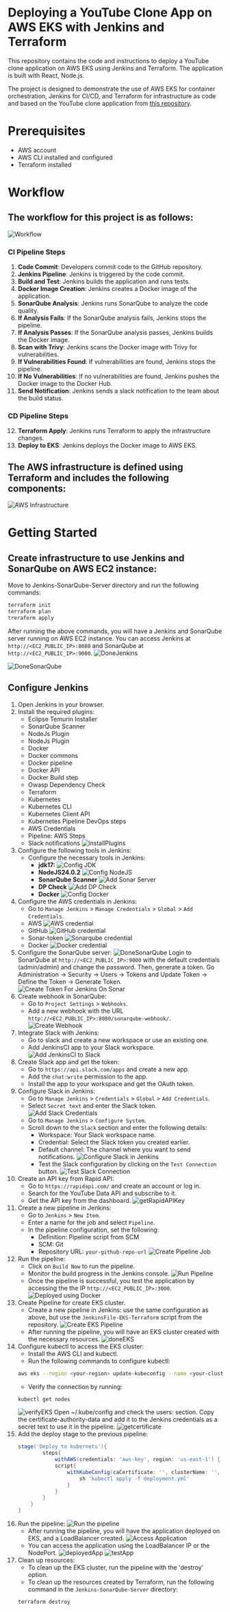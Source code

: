 # Deploying a YouTube Clone App on AWS EKS with Jenkins and Terraform
This repository contains the code and instructions to deploy a YouTube clone application on AWS EKS using Jenkins and Terraform. The application is built with React, Node.js.

The project is designed to demonstrate the use of AWS EKS for container orchestration, Jenkins for CI/CD, and Terraform for infrastructure as code and based on the YouTube clone application from [this repository](https://github.com/uniquesreedhar/Youtube-clone-app).
# Prerequisites
- AWS account
- AWS CLI installed and configured
- Terraform installed

# Workflow
## The workflow for this project is as follows:

![Workflow](/img/DevSecOps_final.png)
### CI Pipeline Steps
1. **Code Commit**: Developers commit code to the GitHub repository.
2. **Jenkins Pipeline**: Jenkins is triggered by the code commit.
3. **Build and Test**: Jenkins builds the application and runs tests.
4. **Docker Image Creation**: Jenkins creates a Docker image of the application.
5. **SonarQube Analysis**: Jenkins runs SonarQube to analyze the code quality.
6. **If Analysis Fails**: If the SonarQube analysis fails, Jenkins stops the pipeline.
7. **If Analysis Passes**: If the SonarQube analysis passes, Jenkins builds the Docker image.
8. **Scan with Trivy**: Jenkins scans the Docker image with Trivy for vulnerabilities.
9. **If Vulnerabilities Found**: If vulnerabilities are found, Jenkins stops the pipeline.
10. **If No Vulnerabilities**: If no vulnerabilities are found, Jenkins pushes the Docker image to the Docker Hub.
11. **Send Notification**: Jenkins sends a slack notification to the team about the build status.
### CD Pipeline Steps
12. **Terraform Apply**: Jenkins runs Terraform to apply the infrastructure changes.
13. **Deploy to EKS**: Jenkins deploys the Docker image to AWS EKS.

## The AWS infrastructure is defined using Terraform and includes the following components:
![AWS Infrastructure](/img/AWS-Data.jpg)


# Getting Started
## Create infrastructure to use Jenkins and SonarQube on AWS EC2 instance:
Move to Jenkins-SonarQube-Server directory and run the following commands:
```bash
terraform init
terraform plan
treraform apply
```
After running the above commands, you will have a Jenkins and SonarQube server running on AWS EC2 instance. You can access Jenkins at `http://<EC2_PUBLIC_IP>:8080` and SonarQube at `http://<EC2_PUBLIC_IP>:9000`.
![DoneJenkins](/img/doneJenkins.png)


![DoneSonarQube](/img/doneSonar.png)
## Configure Jenkins
1. Open Jenkins in your browser.
2. Install the required plugins:
    - Eclipse Temurin Installer 
    - SonarQube Scanner 
    - NodeJs Plugin 
    - NodeJs Plugin 
    - Docker
    - Docker commons
    - Docker pipeline
    - Docker API
    - Docker Build step
    - Owasp Dependency Check
    - Terraform
    - Kubernetes
    - Kubernetes CLI
    - Kubernetes Client API
    - Kubernetes Pipeline DevOps steps
    - AWS Credentials
    - Pipeline: AWS Steps
    - Slack notifications
![installPlugins](/img/installPlugins.png)
3. Configure the following tools in Jenkins:
    - Configure the necessary tools in Jenkins:
         - **jdk17:**
![Config JDK](/img/configJDK.png)
        - **NodeJS24.0.2**
![Config NodeJS](/img/configNodeJS.png)
        - **SonarQube Scanner**
![Add Sonar Server](/img/configSonar-scanner.png)
        - **DP Check**
![Add DP Check](/img/configDP-Check.png)
        - **Docker**
![Config Docker](/img/configDocker.png)
4. Configure the AWS credentials in Jenkins:
    - Go to `Manage Jenkins` > `Manage Credentials` > `Global` > `Add Credentials`.
    - AWS
![AWS credential](/img/addAWSCredentials.png)
    - GitHub
![GitHub credential](/img/addGithubCredentials.png)
    - Sonar-token
![Sonarqube credential](/img/addSonarCredentials.png)
    - Docker
![Docker credential](/img/addDockerCredentials.png)
5. Configure the SonarQube server:
![DoneSonarQube](/img/oneSonar.png)
Login to SonarQube at `http://<EC2_PUBLIC_IP>:9000` with the default credentials (admin/admin) and change the password. Then, generate a token.
Go Administration → Security → Users → Tokens and Update Token → Define the Token → Generate Token.
![Create Token For Jenkins On Sonar](/img/createTokenForJenkinsOnSonar.png)
6. Create webhook in SonarQube:
   - Go to `Project Settings` > `Webhooks`.
   - Add a new webhook with the URL `http://<EC2_PUBLIC_IP>:8080/sonarqube-webhook/`.
![Create Webhook](/img/createWebhookForJenkinsOnSonar.png)
7. Integrate Slack with Jenkins:
   - Go to slack and create a new workspace or use an existing one.
   - Add JenkinsCI app to your Slack workspace.
   ![Add JenkinsCI to Slack](/img/addJenkinsIntoSlack.png)
8. Create Slack app and get the token:
   - Go to `https://api.slack.com/apps` and create a new app.
   - Add the `chat:write` permission to the app.
   - Install the app to your workspace and get the OAuth token.
9. Configure Slack in Jenkins:
   - Go to `Manage Jenkins` > `Credentials` > `Global` > `Add Credentials`.
   - Select `Secret text` and enter the Slack token.
   ![Add Slack Credentials](/img/addSlackCredentials.png)
   - Go to `Manage Jenkins` > `Configure System`.
   - Scroll down to the `Slack` section and enter the following details:
     - Workspace: Your Slack workspace name.
     - Credential: Select the Slack token you created earlier.
     - Default channel: The channel where you want to send notifications.
   ![Configure Slack in Jenkins](/img/configSlack.png)
     - Test the Slack configuration by clicking on the `Test Connection` button.
   ![Test Slack Connection](/img/configSlackSuccessfully.png)
10. Create an API key from Rapid API:
    - Go to `https://rapidapi.com/` and create an account or log in.
    - Search for the YouTube Data API and subscribe to it.
    - Get the API key from the dashboard.
    ![getRapidAPIKey](/img/getAPIToken.png)
11. Create a new pipeline in Jenkins:
    - Go to `Jenkins` > `New Item`.
    - Enter a name for the job and select `Pipeline`.
    - In the pipeline configuration, set the following:
      - Definition: Pipeline script from SCM
      - SCM: Git
      - Repository URL: `your-github-repo-url`
    ![Create Pipeline Job](/img/createPipeline.png)
12. Run the pipeline:
    - Click on `Build Now` to run the pipeline.
    - Monitor the build progress in the Jenkins console.
    ![Run Pipeline](/img/doneCIPipeline.png)
    - Once the pipeline is successful, you test the application by accessing the the IP `http://<EC2_PUBLIC_IP>:3000`.
    ![Deployed using Docker](/img/deployusingdocker.png)
13. Create Pipeline for create EKS cluster.
    - Create a new pipeline in Jenkins: use the same configuration as above, but use the `JenkinsFile-EKS-Terraform` script from the repository.
    ![Create EKS Pipeline](/img/createPipelineToCreateEKS.png)
    - After running the pipeline, you will have an EKS cluster created with the necessary resources.
    ![doneEKS](/img/createdEKS.png)
14. Configure kubectl to access the EKS cluster:
    - Install the AWS CLI and kubectl.
    - Run the following commands to configure kubectl:
    ```bash
    aws eks --region <your-region> update-kubeconfig --name <your-cluster-name>
    ```
    - Verify the connection by running:
    ```bash
    kubectl get nodes
    ```
    ![verifyEKS](/img/createdNodes.png)
    Open ~/.kube/config and check the users: section. Copy the certificate-authority-data and add it to the Jenkins credentials as a secret text to use it in the pipeline.
    ![getcertificate](/img/getK8sCert.png)
15. Add the deploy stage to the previous pipeline:
    ```groovy
    stage('Deploy to kubernets'){
            steps{
                withAWS(credentials: 'aws-key', region: 'us-east-1') {
                script{
                    withKubeConfig(caCertificate: '', clusterName: '', contextName: '', credentialsId: 'k8s', namespace: '', restrictKubeConfigAccess: false, serverUrl: '') {
                        sh 'kubectl apply -f deployment.yml'
                    }
                }
            }   
        }
    }
    ```
16. Run the pipeline:
![Run the pipeline](/img/donePipeline.png)
    - After running the pipeline, you will have the application deployed on EKS, and a LoadBalancer created.
    ![Access Application](/img/createdLB.png)
    - You can access the application using the LoadBalancer IP or the NodePort.
    ![deployedApp](/img/deploySuccessful.png)
    ![testApp](/img/testDeployment.png)
17. Clean up resources:
    - To clean up the EKS cluster, run the pipeline with the 'destroy' option.
    - To clean up the resources created by Terraform, run the following command in the `Jenkins-SonarQube-Server` directory:
    ```bash
    terraform destroy
    ```
    

